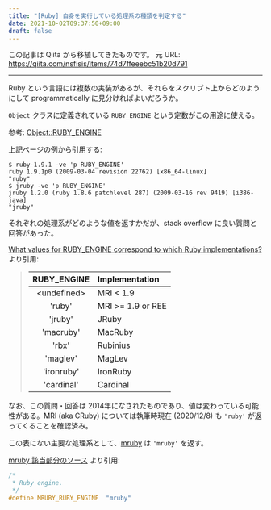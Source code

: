 ```yaml
---
title: "[Ruby] 自身を実行している処理系の種類を判定する"
date: 2021-10-02T09:37:50+09:00
draft: false
---
```


この記事は Qiita から移植してきたものです。
元 URL: https://qiita.com/nsfisis/items/74d7ffeeebc51b20d791


-----------------------------------



Ruby という言語には複数の実装があるが、それらをスクリプト上からどのようにして programmatically に見分ければよいだろうか。

`Object` クラスに定義されている `RUBY_ENGINE` という定数がこの用途に使える。

参考: [Object::RUBY_ENGINE](https://docs.ruby-lang.org/ja/latest/method/Object/c/RUBY_ENGINE.html)

上記ページの例から引用する:

```shell-session
$ ruby-1.9.1 -ve 'p RUBY_ENGINE'
ruby 1.9.1p0 (2009-03-04 revision 22762) [x86_64-linux]
"ruby"
$ jruby -ve 'p RUBY_ENGINE'
jruby 1.2.0 (ruby 1.8.6 patchlevel 287) (2009-03-16 rev 9419) [i386-java]
"jruby"
```

それぞれの処理系がどのような値を返すかだが、stack overflow に良い質問と回答があった。

[What values for RUBY_ENGINE correspond to which Ruby implementations?](https://stackoverflow.com/a/9894232) より引用:

> | RUBY_ENGINE | Implementation    |
> |:-----------:|:------------------|
> | \<undefined\> | MRI < 1.9         |
> | 'ruby'      | MRI >= 1.9 or REE |
> | 'jruby'     | JRuby             |
> | 'macruby'   | MacRuby           |
> | 'rbx'       | Rubinius          |
> | 'maglev'    | MagLev            |
> | 'ironruby'  | IronRuby          |
> | 'cardinal'  | Cardinal          |


なお、この質問・回答は 2014年になされたものであり、値は変わっている可能性がある。MRI (aka CRuby) については執筆時現在 (2020/12/8) も `'ruby'` が返ってくることを確認済み。

この表にない主要な処理系として、[mruby](https://mruby.org) は `'mruby'` を返す。

[mruby 該当部分のソース](https://github.com/mruby/mruby/blob/ed29d74bfd95362eaeb946fcf7e865d80346b62b/include/mruby/version.h#L32-L35) より引用:

```c
/*
 * Ruby engine.
 */
#define MRUBY_RUBY_ENGINE  "mruby"
```


